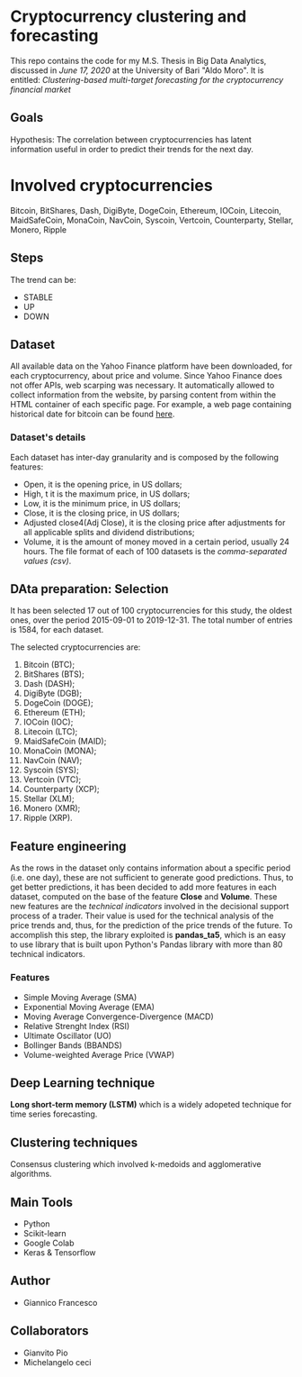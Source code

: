 
# Cryptocurrency clustering and forecasting

This repo contains the code for my M.S. Thesis in Big Data Analytics, discussed in _June 17, 2020_ at the University of Bari "Aldo Moro". 
It is entitled: *Clustering-based multi-target forecasting for the cryptocurrency financial market*

## Goals
Hypothesis: The correlation between cryptocurrencies has latent information useful in order to predict their trends for the next day.

# Involved cryptocurrencies
Bitcoin, BitShares, Dash, DigiByte, DogeCoin, Ethereum, IOCoin, Litecoin, MaidSafeCoin, MonaCoin, NavCoin, Syscoin, Vertcoin, Counterparty, Stellar, Monero, Ripple

## Steps
The trend can be:
* STABLE
* UP
* DOWN

## Dataset 

All available data on the Yahoo Finance platform have been downloaded, for each cryptocurrency, about price and volume.
Since Yahoo Finance does not offer APIs, web scarping was necessary. It automatically allowed to collect information from the website, by parsing content from within the HTML container of each specific page. For example, a web page containing historical date for bitcoin can be found
[here](https://finance.yahoo.com/quote/BTC-USD/history?p=BTC-USD).
### Dataset's details
Each dataset has inter-day granularity and is composed by the following features:
* Open, it is the opening price, in US dollars;
*  High, t it is the maximum price, in US dollars;
*  Low, it is the minimum price, in US dollars;
*  Close, it is the closing price, in US dollars;
*  Adjusted close4(Adj Close), it is the closing price after adjustments for all applicable splits and dividend distributions;
*  Volume, it is the amount of money moved in a certain period, usually 24 hours.
The file format of each of 100 datasets is the *comma-separated values (csv)*.

## DAta preparation: Selection
It has been selected 17 out of 100 cryptocurrencies for this study, the oldest ones, over the period 2015-09-01 to 2019-12-31. The total number of entries is 1584, for each dataset.

The selected cryptocurrencies are:
1. Bitcoin (BTC);
2. BitShares (BTS);
3. Dash (DASH);
4. DigiByte (DGB);
5. DogeCoin (DOGE);
6. Ethereum (ETH);
7. IOCoin (IOC);
8. Litecoin (LTC);
9. MaidSafeCoin (MAID);
10. MonaCoin (MONA);
11. NavCoin (NAV);
12. Syscoin (SYS);
13. Vertcoin (VTC);
14. Counterparty (XCP);
15. Stellar (XLM);
16. Monero (XMR);
17. Ripple (XRP).

## Feature engineering
As the rows in the dataset only contains information about a specific period (i.e. one day), these are not sufficient to generate good predictions. Thus, to get better predictions, it has been decided to add more features in each dataset, computed on the base of the feature **Close** and **Volume**.
These new features are the *technical indicators* involved in the decisional support process of a trader. Their value is used for the technical analysis of the price trends and, thus, for the prediction of the price trends of the future. To accomplish this step, the library exploited is **pandas_ta5**, which is an easy to use library that is built upon Python's Pandas library with more than 80 technical indicators.

### Features
* Simple Moving Average (SMA)
* Exponential Moving Average (EMA)
* Moving Average Convergence-Divergence (MACD)
* Relative Strenght Index (RSI)
* Ultimate Oscillator (UO)
* Bollinger Bands (BBANDS)
* Volume-weighted Average Price (VWAP)




## Deep Learning technique 
**Long short-term memory (LSTM)** which is a widely adopeted technique for time series forecasting.


## Clustering techniques

Consensus clustering which involved k-medoids and agglomerative algorithms.


## Main Tools
* Python
* Scikit-learn
* Google Colab
* Keras & Tensorflow 

## Author
* Giannico Francesco

## Collaborators
* Gianvito Pio
* Michelangelo ceci

